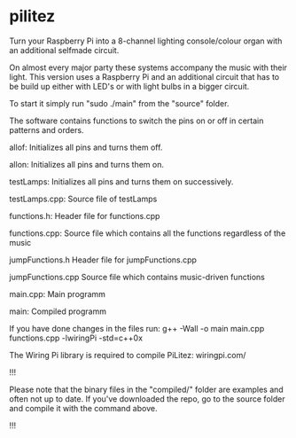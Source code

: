 # pilitez
Turn your Raspberry Pi into a 8-channel lighting console/colour organ with an additional selfmade circuit.

On almost every major party these systems accompany the music with their light. This version uses a Raspberry Pi and an additional circuit that has to be build up either with LED's or with light bulbs in a bigger circuit.

To start it simply run "sudo ./main" from the "source" folder.
  
The software contains functions to switch the pins on or off in certain patterns and orders.

allof:
  Initializes all pins and turns them off.
  
allon:
  Initializes all pins and turns them on.
  
testLamps:
  Initializes all pins and turns them on successively.
  
testLamps.cpp:
  Source file of testLamps
  
functions.h:
  Header file for functions.cpp
  
functions.cpp:
  Source file which contains all the functions regardless of the music
  
jumpFunctions.h
  Header file for jumpFunctions.cpp

jumpFunctions.cpp
  Source file which contains music-driven functions

main.cpp:
  Main programm
  
main:
  Compiled programm
  

If you have done changes in the files run:
  g++ -Wall -o main main.cpp functions.cpp -lwiringPi -std=c++0x
  
The Wiring Pi library is required to compile PiLitez: wiringpi.com/

!!!

Please note that the binary files in the "compiled/" folder are examples and often not up to date.
If you've downloaded the repo, go to the source folder and compile it with the command above.

!!!
